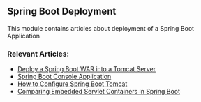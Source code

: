 ## Spring Boot Deployment

This module contains articles about deployment of a Spring Boot Application

### Relevant Articles:			
 - [Deploy a Spring Boot WAR into a Tomcat Server](https://www.baeldung.com/spring-boot-war-tomcat-deploy)
 - [Spring Boot Console Application](https://www.baeldung.com/spring-boot-console-app)
 - [How to Configure Spring Boot Tomcat](https://www.baeldung.com/spring-boot-configure-tomcat)
 - [Comparing Embedded Servlet Containers in Spring Boot](https://www.baeldung.com/spring-boot-servlet-containers)